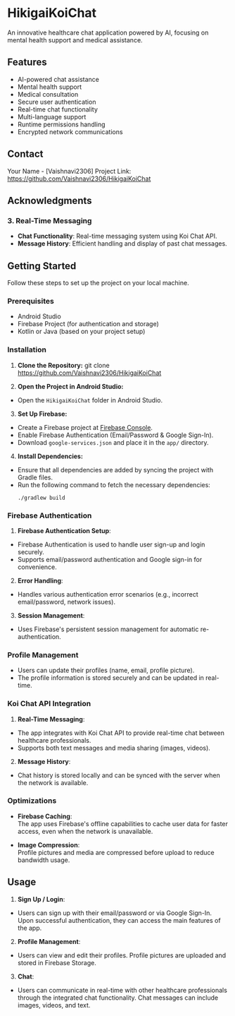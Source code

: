 # HikigaiKoiChat

An innovative healthcare chat application powered by AI, focusing on mental health support and medical assistance.

## Features

- AI-powered chat assistance
- Mental health support
- Medical consultation
- Secure user authentication
- Real-time chat functionality
- Multi-language support
- Runtime permissions handling
- Encrypted network communications


## Contact

Your Name - [Vaishnavi2306] Project Link: https://github.com/Vaishnavi2306/HikigaiKoiChat

## Acknowledgments

### 3. Real-Time Messaging
- **Chat Functionality**: Real-time messaging system using Koi Chat API.
- **Message History**: Efficient handling and display of past chat messages.

## Getting Started

Follow these steps to set up the project on your local machine.

### Prerequisites
- Android Studio
- Firebase Project (for authentication and storage)
- Kotlin or Java (based on your project setup)

### Installation

1. **Clone the Repository:**
git clone https://github.com/Vaishnavi2306/HikigaiKoiChat


2. **Open the Project in Android Studio:**
- Open the `HikigaiKoiChat` folder in Android Studio.

3. **Set Up Firebase:**
- Create a Firebase project at [Firebase Console](https://console.firebase.google.com/).
- Enable Firebase Authentication (Email/Password & Google Sign-In).
- Download `google-services.json` and place it in the `app/` directory.

4. **Install Dependencies:**
- Ensure that all dependencies are added by syncing the project with Gradle files.
- Run the following command to fetch the necessary dependencies:
  ```
  ./gradlew build
  ```

### Firebase Authentication

1. **Firebase Authentication Setup**:  
- Firebase Authentication is used to handle user sign-up and login securely.  
- Supports email/password authentication and Google sign-in for convenience.

2. **Error Handling**:  
- Handles various authentication error scenarios (e.g., incorrect email/password, network issues).

3. **Session Management**:  
- Uses Firebase's persistent session management for automatic re-authentication.

### Profile Management

- Users can update their profiles (name, email, profile picture).
- The profile information is stored securely and can be updated in real-time.

### Koi Chat API Integration

1. **Real-Time Messaging**:  
- The app integrates with Koi Chat API to provide real-time chat between healthcare professionals.
- Supports both text messages and media sharing (images, videos).

2. **Message History**:  
- Chat history is stored locally and can be synced with the server when the network is available.

### Optimizations

- **Firebase Caching**:  
The app uses Firebase's offline capabilities to cache user data for faster access, even when the network is unavailable.

- **Image Compression**:  
Profile pictures and media are compressed before upload to reduce bandwidth usage.

## Usage

1. **Sign Up / Login**:  
- Users can sign up with their email/password or via Google Sign-In. Upon successful authentication, they can access the main features of the app.

2. **Profile Management**:  
- Users can view and edit their profiles. Profile pictures are uploaded and stored in Firebase Storage.

3. **Chat**:  
- Users can communicate in real-time with other healthcare professionals through the integrated chat functionality. Chat messages can include images, videos, and text.


